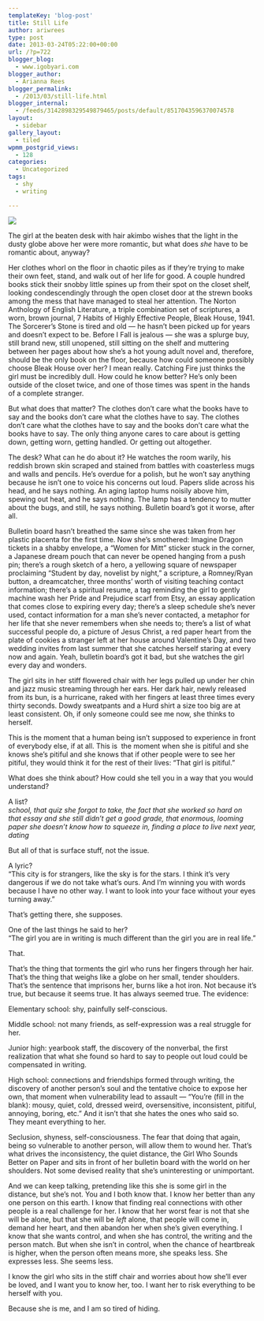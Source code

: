 ```yaml
---
templateKey: 'blog-post'
title: Still Life
author: ariwrees
type: post
date: 2013-03-24T05:22:00+00:00
url: /?p=722
blogger_blog:
  - www.igobyari.com
blogger_author:
  - Arianna Rees
blogger_permalink:
  - /2013/03/still-life.html
blogger_internal:
  - /feeds/3142898329549879465/posts/default/8517043596370074578
layout:
  - sidebar
gallery_layout:
  - tiled
wpmm_postgrid_views:
  - 128
categories:
  - Uncategorized
tags:
  - shy
  - writing

---
```

[![](https://www.igobyari.com/wp-content/uploads/2013/03/images4.jpg)](https://www.igobyari.com/wp-content/uploads/2013/03/images4-1.jpg)

The girl at the beaten desk with hair akimbo wishes that the light in the dusty globe above her were more romantic, but what does _she_ have to be romantic about, anyway?

Her clothes whorl on the floor in chaotic piles as if they’re trying to make their own feet, stand, and walk out of her life for good. A couple hundred books stick their snobby little spines up from their spot on the closet shelf, looking condescendingly through the open closet door at the strewn books among the mess that have managed to steal her attention. The Norton Anthology of English Literature, a triple combination set of scriptures, a worn, brown journal, 7 Habits of Highly Effective People, Bleak House, 1941. The Sorcerer’s Stone is tired and old — he hasn’t been picked up for years and doesn’t expect to be. Before I Fall is jealous — she was a splurge buy, still brand new, still unopened, still sitting on the shelf and muttering between her pages about how she’s a hot young adult novel and, therefore, should be the only book on the floor, because how could someone possibly choose Bleak House over her? I mean really. Catching Fire just thinks the girl must be incredibly dull. How could he know better? He’s only been outside of the closet twice, and one of those times was spent in the hands of a complete stranger.

But what does that matter? The clothes don’t care what the books have to say and the books don’t care what the clothes have to say. The clothes don’t care what the clothes have to say and the books don’t care what the books have to say. The only thing anyone cares to care about is getting down, getting worn, getting handled. Or getting out altogether.

The desk? What can he do about it? He watches the room warily, his reddish brown skin scraped and stained from battles with coasterless mugs and walls and pencils. He’s overdue for a polish, but he won’t say anything because he isn’t one to voice his concerns out loud. Papers slide across his head, and he says nothing. An aging laptop hums noisily above him, spewing out heat, and he says nothing. The lamp has a tendency to mutter about the bugs, and still, he says nothing. Bulletin board’s got it worse, after all.

Bulletin board hasn’t breathed the same since she was taken from her plastic placenta for the first time. Now she’s smothered: Imagine Dragon tickets in a shabby envelope, a “Women for Mitt” sticker stuck in the corner, a Japanese dream pouch that can never be opened hanging from a push pin; there’s a rough sketch of a hero, a yellowing square of newspaper proclaiming “Student by day, novelist by night,” a scripture, a Romney/Ryan button, a dreamcatcher, three months’ worth of visiting teaching contact information; there’s a spiritual resume, a tag reminding the girl to gently machine wash her Pride and Prejudice scarf from Etsy, an essay application that comes close to expiring every day; there’s a sleep schedule she’s never used, contact information for a man she’s never contacted, a metaphor for her life that she never remembers when she needs to; there’s a list of what successful people do, a picture of Jesus Christ, a red paper heart from the plate of cookies a stranger left at her house around Valentine’s Day, and two wedding invites from last summer that she catches herself staring at every now and again. Yeah, bulletin board’s got it bad, but she watches the girl every day and wonders.

The girl sits in her stiff flowered chair with her legs pulled up under her chin and jazz music streaming through her ears. Her dark hair, newly released from its bun, is a hurricane, raked with her fingers at least three times every thirty seconds. Dowdy sweatpants and a Hurd shirt a size too big are at least consistent. Oh, if only someone could see me now, she thinks to herself.

This is the moment that a human being isn’t supposed to experience in front of everybody else, if at all. This is  the moment when she is pitiful and she knows she’s pitiful and she knows that if other people were to see her pitiful, they would think it for the rest of their lives: “That girl is pitiful.”

What does she think about? How could she tell you in a way that you would understand?

A list?  
_school, that quiz she forgot to take, the fact that she worked so hard on that essay and she still didn’t get a good grade, that enormous, looming paper she doesn’t know how to squeeze in, finding a place to live next year, dating_

But all of that is surface stuff, not the issue.

A lyric?  
“This city is for strangers, like the sky is for the stars. I think it’s very dangerous if we do not take what’s ours. And I’m winning you with words because I have no other way. I want to look into your face without your eyes turning away.”

That’s getting there, she supposes.

One of the last things he said to her?  
“The girl you are in writing is much different than the girl you are in real life.”

That.

That’s the thing that torments the girl who runs her fingers through her hair. That’s the thing that weighs like a globe on her small, tender shoulders. That’s the sentence that imprisons her, burns like a hot iron. Not because it’s true, but because it seems true. It has always seemed true. The evidence:

Elementary school: shy, painfully self-conscious.

Middle school: not many friends, as self-expression was a real struggle for her.

Junior high: yearbook staff, the discovery of the nonverbal, the first realization that what she found so hard to say to people out loud could be compensated in writing.

High school: connections and friendships formed through writing, the discovery of another person’s soul and the tentative choice to expose her own, that moment when vulnerability lead to assault — “You’re (fill in the blank): mousy, quiet, cold, dressed weird, oversensitive, inconsistent, pitiful, annoying, boring, etc.” And it isn’t that she hates the ones who said so. They meant everything to her.

Seclusion, shyness, self-consciousness. The fear that doing that again, being so vulnerable to another person, will allow them to wound her. That’s what drives the inconsistency, the quiet distance, the Girl Who Sounds Better on Paper and sits in front of her bulletin board with the world on her shoulders. Not some devised reality that she’s uninteresting or unimportant.

And we can keep talking, pretending like this she is some girl in the distance, but she’s not. You and I both know that. I know her better than any one person on this earth. I know that finding real connections with other people is a real challenge for her. I know that her worst fear is not that she will be alone, but that she will be _left_ alone, that people will come in, demand her heart, and then abandon her when she’s given everything. I know that she wants control, and when she has control, the writing and the person match. But when she isn’t in control, when the chance of heartbreak is higher, when the person often means more, she speaks less. She expresses less. She seems less.

I know the girl who sits in the stiff chair and worries about how she’ll ever be loved, and I want you to know her, too. I want her to risk everything to be herself with you.

Because she is me, and I am so tired of hiding.